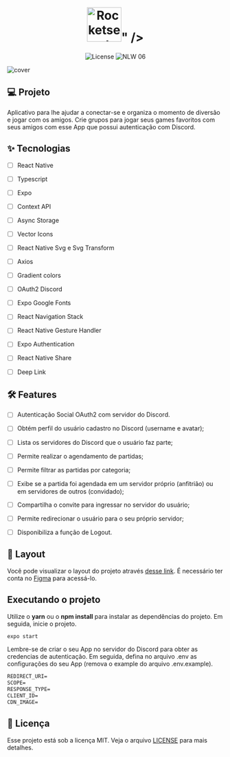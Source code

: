 <h1 align="center">
  <img alt="Rocketseat" height="80" title="Rocket Seat Return Project" src="<svg width="218" height="46" viewBox="0 0 218 46" fill="none" xmlns="http://www.w3.org/2000/svg" class="styles_logo__w7Ckz"><path fill-rule="evenodd" clip-rule="evenodd" d="M53.2052 9.6337C54.5661 11.1745 55.2818 13.2058 55.1967 15.2866V26.6292H50.4241V16.3302C50.4717 15.1801 50.1094 14.0518 49.4054 13.1576C49.0782 12.7641 48.6683 12.4525 48.2068 12.2462C47.7453 12.04 47.2442 11.9446 46.7416 11.9672C43.7636 11.9672 42.2746 14.105 42.2746 18.3805V26.6292H37.4766V8.00809H42.2746V9.69138C43.026 8.93909 43.9185 8.35251 44.8977 7.96751C45.8768 7.5825 46.9219 7.40717 47.9691 7.45223C48.9422 7.41274 49.9124 7.58682 50.8151 7.96293C51.7179 8.33904 52.5326 8.90857 53.2052 9.6337Z" fill="white"></path><path fill-rule="evenodd" clip-rule="evenodd" d="M61.2852 0V26.6286H66.0679V0H61.2852Z" fill="white"></path><path fill-rule="evenodd" clip-rule="evenodd" d="M93.1073 26.6266H89.1344L85.2227 15.6563L81.2701 26.6266H77.2667L70.5586 7.96875H75.652L79.4569 19.1278L83.3432 7.96875H87.0716L90.9579 19.1645L94.727 7.96875H99.8205L93.1073 26.6266Z" fill="white"></path><path d="M28.1069 27.1044L21.1238 31.9025L5.42578 23.2658L12.307 18.5463L19.718 22.6261C19.718 20.9952 19.718 17.0256 19.718 13.4597L28.0968 7.69141C28.0968 11.2363 28.0968 20.0356 28.1069 27.1044Z" fill="#8257E5"></path><path d="M15.2804 16.5471L7.64019 12.3519C7.64019 14.0247 7.64019 18.1727 7.64019 21.791C4.44149 23.9986 1.57897 25.9599 0 27.0349C0 23.4428 0 14.4495 0 7.34399L6.74883 2.70312L22.6812 11.4709L15.2804 16.5471Z" fill="#8257E5"></path><path fill-rule="evenodd" clip-rule="evenodd" d="M144.554 19.6459V1.98438H148.812V8.43963H157.945V12.4198H148.812V19.6459C148.812 22.079 150.03 23.0334 151.787 23.0334C153.544 23.0334 154.756 22.1158 154.756 19.6459V19.1634H159.019V19.6459C159.019 24.6958 156.081 27.1289 151.787 27.1289C147.493 27.1289 144.554 24.6958 144.554 19.6459ZM113.475 7.95597C108.86 7.95597 105.707 10.5727 105.707 16.0683L105.717 26.6453H109.975V16.0735C109.975 13.1055 111.407 12.0567 113.485 12.0567C115.563 12.0567 116.994 13.1212 116.994 16.0735V16.2571H121.222V16.1417C121.222 10.5727 118.089 7.95597 113.475 7.95597ZM132.311 7.95597C126.723 7.95597 122.786 12.0095 122.786 17.5418C122.786 23.0742 126.723 27.1277 132.311 27.1277C136.498 27.1277 139.722 24.8781 141.046 21.4118H136.498C135.601 22.5917 134.205 23.1423 132.311 23.1423C129.81 23.1423 127.834 21.7422 127.263 19.0888H141.764V17.5418C141.764 12.0095 137.898 7.95597 132.311 7.95597ZM132.311 11.9151C134.638 11.9151 136.569 13.1527 137.251 15.5859H127.37C128.047 13.1684 129.983 11.9151 132.311 11.9151ZM161.741 8.44041V17.9109C161.741 24.0306 165.25 27.1297 170.476 27.1297C175.702 27.1297 179.211 23.9938 179.211 17.9109V8.44041H174.953V17.9109C174.953 21.3771 173.16 23.0342 170.476 23.0342C167.792 23.0342 165.999 21.3771 165.999 17.9109V8.44041H161.741ZM182.72 16.0683C182.72 10.5727 185.873 7.95597 190.488 7.95597C195.103 7.95597 198.225 10.5779 198.225 16.1417V16.2571H193.997V16.0735C193.997 13.1107 192.566 12.062 190.493 12.062C188.42 12.062 186.984 13.1107 186.984 16.0788V26.6453H182.725L182.72 16.0683ZM209.253 7.95597C204.022 7.95597 200.513 11.0918 200.513 17.1748L200.493 26.6453H204.756V17.1748C204.756 13.7085 206.579 12.0515 209.264 12.0515C211.948 12.0515 213.736 13.7085 213.736 17.1748V26.6453H217.999V17.1748C217.999 11.0551 214.484 7.95597 209.253 7.95597ZM193.827 40.0761L196.87 43.2059L194.161 46.0009L187.59 39.2363V36.4413L194.161 29.6766L196.87 32.4664L193.699 35.7342H207.78C208.565 35.7321 209.342 35.5706 210.066 35.2587C210.791 34.9469 211.448 34.491 212.001 33.9171C212.553 33.3432 212.99 32.6626 213.287 31.9144C213.584 31.1662 213.734 30.365 213.729 29.5569V26.6465H217.998V29.5569C217.995 32.3486 216.916 35.025 214.997 36.9976C213.078 38.9702 210.477 40.0775 207.765 40.0761H193.827Z" fill="url(#paint0_linear_7444_492)"></path><defs><linearGradient id="paint0_linear_7444_492" x1="108.962" y1="37.8364" x2="215.31" y2="37.8364" gradientUnits="userSpaceOnUse"><stop stop-color="#8257E5"></stop><stop offset="0.53" stop-color="#D72891"></stop><stop offset="1" stop-color="#F1594B"></stop></linearGradient></defs></svg>" />
</h1>

<p align="center">
  <img alt="License" src="https://img.shields.io/static/v1?label=license&message=MIT&color=E51C44&labelColor=0A1033">

 <img src="https://img.shields.io/static/v1?label=NLW&message=06&color=E51C44&labelColor=0A1033" alt="NLW 06" />
</p>


![cover](.github/cover.png?style=flat)


## 💻 Projeto
Aplicativo para lhe ajudar a conectar-se e organiza o momento de diversão e jogar com os amigos. Crie grupos para jogar seus games favoritos com seus amigos com esse App que possui autenticação com Discord.

## ✨ Tecnologias

-   [ ] React Native
-   [ ] Typescript
-   [ ] Expo
-   [ ] Context API
-   [ ] Async Storage
-   [ ] Vector Icons
-   [ ] React Native Svg e Svg Transform
-   [ ] Axios
-   [ ] Gradient colors
-   [ ] OAuth2 Discord 
-   [ ] Expo Google Fonts
-   [ ] React Navigation Stack
-   [ ] React Native Gesture Handler
-   [ ] Expo Authentication
-   [ ] React Native Share
-   [ ] Deep Link


## :hammer_and_wrench: Features 

-   [ ] Autenticação Social OAuth2 com servidor do Discord.
-   [ ] Obtém perfil do usuário cadastro no Discord (username e avatar);
-   [ ] Lista os servidores do Discord que o usuário faz parte;
-   [ ] Permite realizar o agendamento de partidas;
-   [ ] Permite filtrar as partidas por categoria;
-   [ ] Exibe se a partida foi agendada em um servidor próprio (anfitrião) ou em servidores de outros (convidado);
-   [ ] Compartilha o convite para ingressar no servidor do usuário;
-   [ ] Permite redirecionar o usuário para o seu próprio servidor;
-   [ ] Disponibiliza a função de Logout.


## 🔖 Layout

Você pode visualizar o layout do projeto através [desse link](https://www.figma.com/community/file/991338130828322960). É necessário ter conta no [Figma](http://figma.com/) para acessá-lo.


## Executando o projeto

Utilize o **yarn** ou o **npm install** para instalar as dependências do projeto.
Em seguida, inicie o projeto.

```cl
expo start
```

Lembre-se de criar o seu App no servidor do Discord para obter as credencias de autenticação. Em seguida, defina no arquivo .env as configurações do seu App (remova o example do arquivo .env.example).
 
 ```cl
REDIRECT_URI=
SCOPE=
RESPONSE_TYPE=
CLIENT_ID=
CDN_IMAGE=
```


## 📄 Licença

Esse projeto está sob a licença MIT. Veja o arquivo [LICENSE](LICENSE.md) para mais detalhes.

<br />
